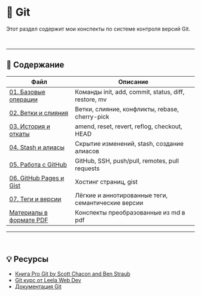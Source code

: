 # 🌱 Git

Этот раздел содержит мои конспекты по системе контроля версий Git.

<br>

---

## 📂 Содержание

| Файл | Описание |
|------|----------|
| [01. Базовые операции](./01_basics.md) | Команды init, add, commit, status, diff, restore, mv |
| [02. Ветки и слияния](./02_branches-merges.md) | Ветки, слияние, конфликты, rebase, cherry-pick |
| [03. История и откаты](./03_history-reset-reflog.md) | amend, reset, revert, reflog, checkout, HEAD |
| [04. Stash и алиасы](./04_stash-aliases.md) | Скрытие изменений, stash, создание алиасов |
| [05. Работа с GitHub](./05_github.md) | GitHub, SSH, push/pull, remotes, pull requests |
| [06. GitHub Pages и Gist](./06_github-pages-gist.md) | Хостинг страниц, gist |
| [07. Теги и версии](./07_tags-versioning.md) | Лёгкие и аннотированные теги, семантические версии |
| [Материалы в формате PDF](./pdf_materials/) | Конспекты преобразованные из md в pdf |

---

<br>

## 💡 Ресурсы

- [Книга Pro Git by Scott Chacon and Ben Straub](https://git-scm.com/book/ru/v2)
- [Git курс от Leela Web Dev](https://www.youtube.com/playlist?list=PL_euSNU_eLbegnt7aR8I1gXfLhKZbxnYX)
- [Документация Git](https://git-scm.com/docs)


